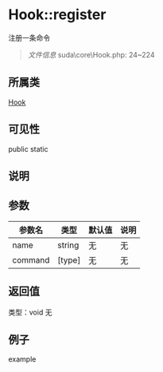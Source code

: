 # Hook::register
注册一条命令
> *文件信息* suda\core\Hook.php: 24~224
## 所属类 

[Hook](../Hook.md)

## 可见性

  public  static
## 说明



## 参数

| 参数名 | 类型 | 默认值 | 说明 |
|--------|-----|-------|-------|
| name |  string | 无 | 无 |
| command |  [type] | 无 | 无 |

## 返回值
类型：void
无

## 例子

example
